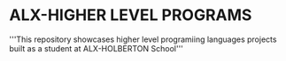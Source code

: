 # ALX-HIGHER LEVEL PROGRAMS
'''This repository showcases higher level programiing languages projects built as a student at ALX-HOLBERTON School'''
